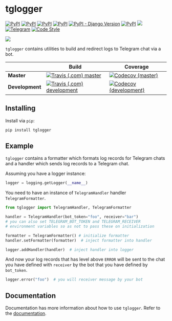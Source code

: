 # tglogger

[![PyPI](https://img.shields.io/pypi/v/tglogger.svg?style=flat-square&logo=python&logoColor=white)][pypi_url]
[![PyPI](https://img.shields.io/pypi/status/tglogger.svg?style=flat-square&logo=python&logoColor=white)][pypi_url]
[![PyPI](https://img.shields.io/pypi/dm/tglogger.svg?style=flat-square&logo=python&logoColor=white)][pypi_url]
[![PyPI](https://img.shields.io/pypi/pyversions/tglogger.svg?style=flat-square&logo=python&logoColor=white)][pypi_url]
[![PyPI - Django Version](https://img.shields.io/pypi/djversions/tglogger.svg?style=flat-square)][pypi_url]
[![PyPI](https://img.shields.io/pypi/l/tglogger.svg?style=flat-square)][pypi_url]
[![](https://img.shields.io/readthedocs/tglogger.svg?style=flat-square)](https://tglogger.readthedocs.io/en/latest/)
[![Telegram](https://img.shields.io/badge/telegram-%40erayerdin-%2332afed.svg?style=flat-square&logo=telegram&logoColor=white)](https://t.me/erayerdin)
[![Code Style](https://img.shields.io/badge/style-black-000000.svg?style=flat-square)](https://github.com/ambv/black)

![](resources/recording.gif)

`tglogger` contains utilities to build and redirect logs to
Telegram chat via a bot.

[pypi_url]: https://pypi.org/project/tglogger/

|              | Build | Coverage |
|--------------|-------|----------|
| **Master**   | [![Travis (.com) master](https://img.shields.io/travis/com/erayerdin/tglogger/master.svg?style=flat-square&logo=travis&logoColor=white)][travis_url] | [![Codecov (master)](https://img.shields.io/codecov/c/github/erayerdin/tglogger/master.svg?style=flat-square)][covecov_url] |
| **Development** | [![Travis (.com) development](https://img.shields.io/travis/com/erayerdin/tglogger/development.svg?style=flat-square&logo=travis&logoColor=white)][travis_url] | [![Codecov (development)](https://img.shields.io/codecov/c/github/erayerdin/tglogger/master.svg?style=flat-square)][covecov_url] |

[travis_url]: https://travis-ci.com/erayerdin/tglogger
[covecov_url]: https://codecov.io/gh/erayerdin/tglogger

## Installing

Install via `pip`:

```bash
pip install tglogger
```

## Example

`tglogger` contains a formatter which formats log records for
Telegram chats and a handler which sends log records to a Telegram
chat.

Assuming you have a logger instance:

```python
logger = logging.getLogger(__name__)
```

You need to have an instance of `TelegramHandler` handler
`TelegramFormatter`.

```python
from tglogger import TelegramHandler, TelegramFormatter

handler = TelegramHandler(bot_token="foo", receiver="bar")
# you can also set TELEGRAM_BOT_TOKEN and TELEGRAM_RECEIVER
# environment variables so as not to pass these on initialization

formatter = TelegramFormatter() # initialize formatter
handler.setFormatter(formatter)  # inject formatter into handler

logger.addHandler(handler)  # inject handler into logger
```

And now your log records that has level above `ERROR` will be sent
to the chat you have defined with `receiver` by the bot that you
have defined by `bot_token`.

```python
logger.error("foo")  # you will receiver message by your bot
```

## Documentation

Documentation has more  information about how to use `tglogger`.
Refer to the
[documentation](https://tglogger.readthedocs.io/en/latest/).
